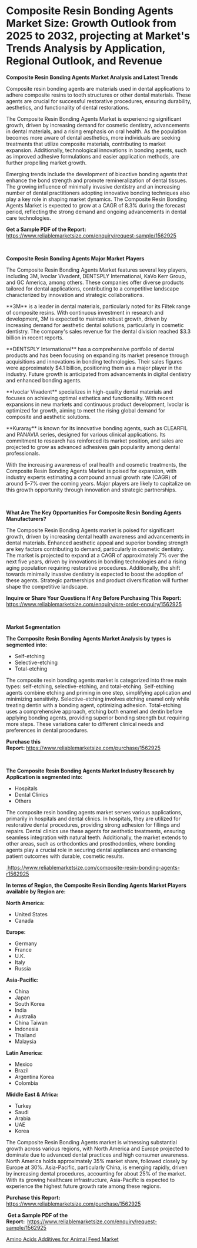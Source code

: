 <p><h1>Composite Resin Bonding Agents Market Size: Growth Outlook from 2025 to 2032, projecting at Market's Trends Analysis by Application, Regional Outlook, and Revenue</h1></p><p><strong>Composite Resin Bonding Agents Market Analysis and Latest Trends</strong></p>
<p><p>Composite resin bonding agents are materials used in dental applications to adhere composite resins to tooth structures or other dental materials. These agents are crucial for successful restorative procedures, ensuring durability, aesthetics, and functionality of dental restorations. </p><p>The Composite Resin Bonding Agents Market is experiencing significant growth, driven by increasing demand for cosmetic dentistry, advancements in dental materials, and a rising emphasis on oral health. As the population becomes more aware of dental aesthetics, more individuals are seeking treatments that utilize composite materials, contributing to market expansion. Additionally, technological innovations in bonding agents, such as improved adhesive formulations and easier application methods, are further propelling market growth.</p><p>Emerging trends include the development of bioactive bonding agents that enhance the bond strength and promote remineralization of dental tissues. The growing influence of minimally invasive dentistry and an increasing number of dental practitioners adopting innovative bonding techniques also play a key role in shaping market dynamics. The Composite Resin Bonding Agents Market is expected to grow at a CAGR of 8.3% during the forecast period, reflecting the strong demand and ongoing advancements in dental care technologies.</p></p>
<p><strong>Get a Sample PDF of the Report:&nbsp;</strong> <a href="https://www.reliablemarketsize.com/enquiry/request-sample/1562925?utm_campaign=2242&utm_medium=2&utm_source=Github&utm_content=ia&utm_term=01022025&utm_id=composite-resin-bonding-agents">https://www.reliablemarketsize.com/enquiry/request-sample/1562925</a></p>
<p>&nbsp;</p>
<p><strong>Composite Resin Bonding Agents Major Market Players</strong></p>
<p><p>The Composite Resin Bonding Agents Market features several key players, including 3M, Ivoclar Vivadent, DENTSPLY International, KaVo Kerr Group, and GC America, among others. These companies offer diverse products tailored for dental applications, contributing to a competitive landscape characterized by innovation and strategic collaborations.</p><p>**3M** is a leader in dental materials, particularly noted for its Filtek range of composite resins. With continuous investment in research and development, 3M is expected to maintain robust growth, driven by increasing demand for aesthetic dental solutions, particularly in cosmetic dentistry. The company's sales revenue for the dental division reached $3.3 billion in recent reports.</p><p>**DENTSPLY International** has a comprehensive portfolio of dental products and has been focusing on expanding its market presence through acquisitions and innovations in bonding technologies. Their sales figures were approximately $4.1 billion, positioning them as a major player in the industry. Future growth is anticipated from advancements in digital dentistry and enhanced bonding agents.</p><p>**Ivoclar Vivadent** specializes in high-quality dental materials and focuses on achieving optimal esthetics and functionality. With recent expansions in new markets and continuous product development, Ivoclar is optimized for growth, aiming to meet the rising global demand for composite and aesthetic solutions.</p><p>**Kuraray** is known for its innovative bonding agents, such as CLEARFIL and PANAVIA series, designed for various clinical applications. Its commitment to research has reinforced its market position, and sales are projected to grow as advanced adhesives gain popularity among dental professionals.</p><p>With the increasing awareness of oral health and cosmetic treatments, the Composite Resin Bonding Agents Market is poised for expansion, with industry experts estimating a compound annual growth rate (CAGR) of around 5-7% over the coming years. Major players are likely to capitalize on this growth opportunity through innovation and strategic partnerships.</p></p>
<p>&nbsp;</p>
<p><strong>What Are The Key Opportunities For Composite Resin Bonding Agents Manufacturers?</strong></p>
<p><p>The Composite Resin Bonding Agents market is poised for significant growth, driven by increasing dental health awareness and advancements in dental materials. Enhanced aesthetic appeal and superior bonding strength are key factors contributing to demand, particularly in cosmetic dentistry. The market is projected to expand at a CAGR of approximately 7% over the next five years, driven by innovations in bonding technologies and a rising aging population requiring restorative procedures. Additionally, the shift towards minimally invasive dentistry is expected to boost the adoption of these agents. Strategic partnerships and product diversification will further shape the competitive landscape.</p></p>
<p><strong>Inquire or Share Your Questions If Any Before Purchasing This Report:</strong> <a href="https://www.reliablemarketsize.com/enquiry/pre-order-enquiry/1562925?utm_campaign=2242&utm_medium=2&utm_source=Github&utm_content=ia&utm_term=01022025&utm_id=composite-resin-bonding-agents">https://www.reliablemarketsize.com/enquiry/pre-order-enquiry/1562925</a></p>
<p>&nbsp;</p>
<p><strong>Market Segmentation</strong></p>
<p><strong>The Composite Resin Bonding Agents Market Analysis by types is segmented into:</strong></p>
<p><ul><li>Self-etching</li><li>Selective-etching</li><li>Total-etching</li></ul></p>
<p><p>The composite resin bonding agents market is categorized into three main types: self-etching, selective-etching, and total-etching. Self-etching agents combine etching and priming in one step, simplifying application and minimizing sensitivity. Selective-etching involves etching enamel only while treating dentin with a bonding agent, optimizing adhesion. Total-etching uses a comprehensive approach, etching both enamel and dentin before applying bonding agents, providing superior bonding strength but requiring more steps. These variations cater to different clinical needs and preferences in dental procedures.</p></p>
<p><strong>Purchase this Report:&nbsp;</strong><a href="https://www.reliablemarketsize.com/purchase/1562925?utm_campaign=2242&utm_medium=2&utm_source=Github&utm_content=ia&utm_term=01022025&utm_id=composite-resin-bonding-agents">https://www.reliablemarketsize.com/purchase/1562925</a></p>
<p>&nbsp;</p>
<p><strong>The Composite Resin Bonding Agents Market Industry Research by Application is segmented into:</strong></p>
<p><ul><li>Hospitals</li><li>Dental Clinics</li><li>Others</li></ul></p>
<p><p>The composite resin bonding agents market serves various applications, primarily in hospitals and dental clinics. In hospitals, they are utilized for restorative dental procedures, providing strong adhesion for fillings and repairs. Dental clinics use these agents for aesthetic treatments, ensuring seamless integration with natural teeth. Additionally, the market extends to other areas, such as orthodontics and prosthodontics, where bonding agents play a crucial role in securing dental appliances and enhancing patient outcomes with durable, cosmetic results.</p></p>
<p><a href="https://www.reliablemarketsize.com/composite-resin-bonding-agents-r1562925?utm_campaign=2242&utm_medium=2&utm_source=Github&utm_content=ia&utm_term=01022025&utm_id=composite-resin-bonding-agents">&nbsp;https://www.reliablemarketsize.com/composite-resin-bonding-agents-r1562925</a></p>
<p><strong>In terms of Region, the Composite Resin Bonding Agents Market Players available by Region are:</strong></p>
<p>
    <p> <strong> North America: </strong>
        <ul>
            <li>United States</li>
            <li>Canada</li>
        </ul>
        </p> 
    <p> <strong> Europe: </strong>
        <ul>
            <li>Germany</li>
            <li>France</li>
            <li>U.K.</li>
            <li>Italy</li>
            <li>Russia</li>
        </ul>
        </p> 
    <p> <strong> Asia-Pacific: </strong>
        <ul>
            <li>China</li>
            <li>Japan</li>
            <li>South Korea</li>
            <li>India</li>
            <li>Australia</li>
            <li>China Taiwan</li>
            <li>Indonesia</li>
            <li>Thailand</li>
            <li>Malaysia</li>
        </ul>
        </p> 
    <p> <strong> Latin America: </strong>
        <ul>
            <li>Mexico</li>
            <li>Brazil</li>
            <li>Argentina Korea</li>
            <li>Colombia</li>
        </ul>
        </p> 
    <p> <strong> Middle East & Africa: </strong>
        <ul>
            <li>Turkey</li>
            <li>Saudi</li>
            <li>Arabia</li>
            <li>UAE</li>
            <li>Korea</li>
        </ul>
    </p>
    </p>
<p><p>The Composite Resin Bonding Agents market is witnessing substantial growth across various regions, with North America and Europe projected to dominate due to advanced dental practices and high consumer awareness. North America holds approximately 35% market share, followed closely by Europe at 30%. Asia-Pacific, particularly China, is emerging rapidly, driven by increasing dental procedures, accounting for about 25% of the market. With its growing healthcare infrastructure, Asia-Pacific is expected to experience the highest future growth rate among these regions.</p></p>
<p><strong>Purchase this Report: </strong><a href="https://www.reliablemarketsize.com/purchase/1562925?utm_campaign=2242&utm_medium=2&utm_source=Github&utm_content=ia&utm_term=01022025&utm_id=composite-resin-bonding-agents">https://www.reliablemarketsize.com/purchase/1562925</a></p>
<p>&nbsp;<strong>Get a Sample PDF of the Report:&nbsp;&nbsp;</strong><a href="https://www.reliablemarketsize.com/enquiry/request-sample/1562925?utm_campaign=2242&utm_medium=2&utm_source=Github&utm_content=ia&utm_term=01022025&utm_id=composite-resin-bonding-agents">https://www.reliablemarketsize.com/enquiry/request-sample/1562925</a></p>
<p><strong></strong></p>
<p><p><a href="https://github.com/suleimannichelle7/Market-Research-Report-List-1/blob/main/amino-acids-additives-for-animal-feed-market.md?utm_campaign=2242&utm_medium=2&utm_source=Github&utm_content=ia&utm_term=01022025&utm_id=composite-resin-bonding-agents">Amino Acids Additives for Animal Feed Market</a></p></p>